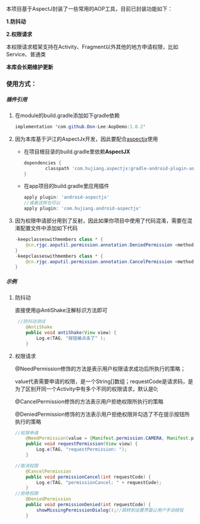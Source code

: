 本项目基于AspectJ封装了一些常用的AOP工具，目前已封装功能如下：

**1.防抖动**

**2.权限请求**

本权限请求框架支持在Activity、Fragment以外其他的地方申请权限，比如Service、普通类



**本库会长期维护更新**

### 使用方式：

##### 插件引用

1. 在module的build.gradle添加如下gradle依赖

   ```java
   implementation 'com.github.Don-Lee:AopDemo:1.0.2'
   ```

2. 因为本库基于沪江的AspectJx开发，因此要配合[aspectjx](https://github.com/HujiangTechnology/gradle_plugin_android_aspectjx)使用

   - 在项目根目录的build.gradle里依赖**AspectJX**

      ```groovy
      dependencies {
              classpath 'com.hujiang.aspectjx:gradle-android-plugin-aspectjx:2.0.8'
      }
      ```

   - 在app项目的build.gradle里应用插件

     ```groovy
     apply plugin: 'android-aspectjx'
     //或者这样也可以
     apply plugin: 'com.hujiang.android-aspectjx'
     ```

3. 因为权限申请部分用到了反射，因此如果你项目中使用了代码混淆，需要在混淆配置文件中添加如下代码

   ```java
   -keepclasseswithmembers class * {
       @cn.rjgc.aoputil.permission.annotation.DeniedPermission <methods>;
   }
   -keepclasseswithmembers class * {
       @cn.rjgc.aoputil.permission.annotation.CancelPermission <methods>;
   }
   ```

   

##### 示例

1. 防抖动

   直接使用@AntiShake注解标识方法即可

   ```java
   	//防抖动测试
       @AntiShake
       public void antiShake(View view) {
           Log.e(TAG, "按钮被点击了" );
       }
   ```



2. 权限请求

   @NeedPermission修饰的方法是表示用户权限请求成功后所执行的策略；

   value代表需要申请的权限，是一个String[]数组；requestCode是请求码，是为了区别开同一个Activity中有多个不同的权限请求，默认是0;

   @CancelPermission修饰的方法表示用户拒绝权限所执行的策略

   @DeniedPermission修饰的方法表示用户拒绝权限并勾选了不在提示按钮所执行的策略

   ```java
   //权限申请
       @NeedPermission(value = {Manifest.permission.CAMERA, Manifest.permission.ACCESS_FINE_LOCATION}, requestCode = 1)
       public void requestPermission(View view) {
           Log.e(TAG, "requestPermission: ");
       }
   
   //取消权限
       @CancelPermission
       public void permissionCancel(int requestCode) {
           Log.e(TAG, "permissionCancel: " + requestCode);
       }
   //拒绝权限
       @DeniedPermission
       public void permissionDenied(int requestCode) {
           showMissingPermissionDialog();//跳转到设置界面让用户手动授权
       }
   ```

